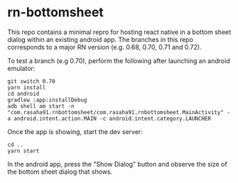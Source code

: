 # rn-bottomsheet

This repo contains a minimal repro for hosting react native in a bottom sheet dialog within an existing android app. The branches in this repo corresponds to a major RN version (e.g. 0.68, 0.70, 0.71 and 0.72).

To test a branch (e.g 0.70), perform the following after launching an android emulator:

    git switch 0.70
    yarn install
    cd android
    gradlew :app:installDebug
    adb shell am start -n "com.rasaha91.rnbottomsheet/com.rasaha91.rnbottomsheet.MainActivity" -a android.intent.action.MAIN -c android.intent.category.LAUNCHER

Once the app is showing, start the dev server:

    cd ..
    yarn start

In the android app, press the "Show Dialog" button and observe the size of the bottom sheet dialog that shows.


